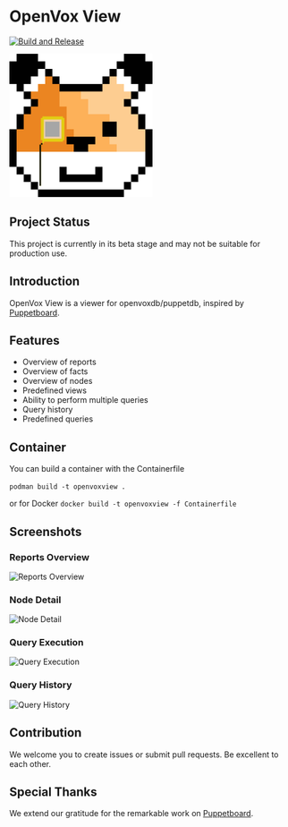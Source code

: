 # OpenVox View
[![Build and Release](https://github.com/sebastianrakel/openvoxview/actions/workflows/ci.yml/badge.svg)](https://github.com/sebastianrakel/openvoxview/actions/workflows/ci.yml)

<img src="./ui/public/logo.png" alt="Logo" width="256" height="256">

## Project Status
This project is currently in its beta stage and may not be suitable for production use.

## Introduction
OpenVox View is a viewer for openvoxdb/puppetdb, inspired by [Puppetboard](https://github.com/voxpupuli/puppetboard).

## Features
- Overview of reports
- Overview of facts
- Overview of nodes
- Predefined views
- Ability to perform multiple queries
- Query history
- Predefined queries

## Container
You can build a container with the Containerfile

```podman build -t openvoxview .```

or for Docker 
```docker build -t openvoxview -f Containerfile```

## Screenshots
### Reports Overview
![Reports Overview](./screenshots/reports.png)

### Node Detail
![Node Detail](./screenshots/node_detail.png)

### Query Execution
![Query Execution](./screenshots/query_execution.png)

### Query History
![Query History](./screenshots/query_history.png)

## Contribution
We welcome you to create issues or submit pull requests. Be excellent to each other.

## Special Thanks
We extend our gratitude for the remarkable work on [Puppetboard](https://github.com/voxpupuli/puppetboard).
